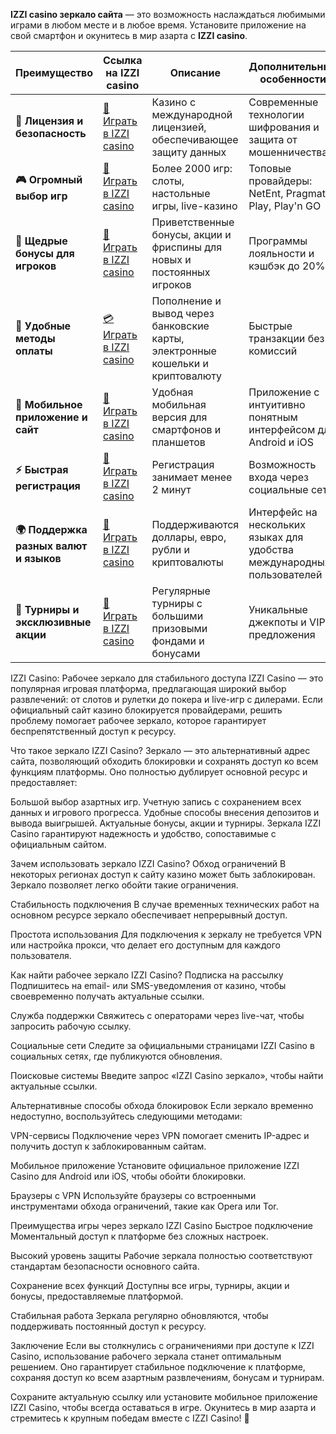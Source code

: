 

**IZZI casino зеркало сайта** — это возможность наслаждаться любимыми играми в любом месте и в любое время. Установите приложение на свой смартфон и окунитесь в мир азарта с **IZZI casino**.

| **Преимущество**                      | **Ссылка на IZZI casino**                    | **Описание**                                       | **Дополнительные особенности**                     |
|----------------------------------------|--------------------------------------------|--------------------------------------------------|--------------------------------------------------|
| **🎰 Лицензия и безопасность**         | [💎 Играть в IZZI casino](https://izzi-irrs01.com/c35f1815c) | Казино с международной лицензией, обеспечивающее защиту данных | Современные технологии шифрования и защита от мошенничества |
| **🎮 Огромный выбор игр**              | [🎉 Играть в IZZI casino](https://izzi-irrs01.com/c35f1815c) | Более 2000 игр: слоты, настольные игры, live-казино | Топовые провайдеры: NetEnt, Pragmatic Play, Play'n GO |
| **🎁 Щедрые бонусы для игроков**       | [🎯 Играть в IZZI casino](https://izzi-irrs01.com/c35f1815c) | Приветственные бонусы, акции и фриспины для новых и постоянных игроков | Программы лояльности и кэшбэк до 20% |
| **💸 Удобные методы оплаты**           | [💳 Играть в IZZI casino](https://izzi-irrs01.com/c35f1815c) | Пополнение и вывод через банковские карты, электронные кошельки и криптовалюту | Быстрые транзакции без комиссий |
| **📱 Мобильное приложение и сайт**     | [🚀 Играть в IZZI casino](https://izzi-irrs01.com/c35f1815c) | Удобная мобильная версия для смартфонов и планшетов | Приложение с интуитивно понятным интерфейсом для Android и iOS |
| **⚡ Быстрая регистрация**             | [🔑 Играть в IZZI casino](https://izzi-irrs01.com/c35f1815c) | Регистрация занимает менее 2 минут | Возможность входа через социальные сети |
| **🌍 Поддержка разных валют и языков** | [💸 Играть в IZZI casino](https://izzi-irrs01.com/c35f1815c) | Поддерживаются доллары, евро, рубли и криптовалюты | Интерфейс на нескольких языках для удобства международных пользователей |
| **🏅 Турниры и эксклюзивные акции**    | [🎲 Играть в IZZI casino](https://izzi-irrs01.com/c35f1815c) | Регулярные турниры с большими призовыми фондами и бонусами | Уникальные джекпоты и VIP-предложения |



IZZI Casino: Рабочее зеркало для стабильного доступа
IZZI Casino — это популярная игровая платформа, предлагающая широкий выбор развлечений: от слотов и рулетки до покера и live-игр с дилерами. Если официальный сайт казино блокируется провайдерами, решить проблему помогает рабочее зеркало, которое гарантирует беспрепятственный доступ к ресурсу.

Что такое зеркало IZZI Casino?
Зеркало — это альтернативный адрес сайта, позволяющий обходить блокировки и сохранять доступ ко всем функциям платформы. Оно полностью дублирует основной ресурс и предоставляет:

Большой выбор азартных игр.
Учетную запись с сохранением всех данных и игрового прогресса.
Удобные способы внесения депозитов и вывода выигрышей.
Актуальные бонусы, акции и турниры.
Зеркала IZZI Casino гарантируют надежность и удобство, сопоставимые с официальным сайтом.

Зачем использовать зеркало IZZI Casino?
Обход ограничений
В некоторых регионах доступ к сайту казино может быть заблокирован. Зеркало позволяет легко обойти такие ограничения.

Стабильность подключения
В случае временных технических работ на основном ресурсе зеркало обеспечивает непрерывный доступ.

Простота использования
Для подключения к зеркалу не требуется VPN или настройка прокси, что делает его доступным для каждого пользователя.

Как найти рабочее зеркало IZZI Casino?
Подписка на рассылку
Подпишитесь на email- или SMS-уведомления от казино, чтобы своевременно получать актуальные ссылки.

Служба поддержки
Свяжитесь с операторами через live-чат, чтобы запросить рабочую ссылку.

Социальные сети
Следите за официальными страницами IZZI Casino в социальных сетях, где публикуются обновления.

Поисковые системы
Введите запрос «IZZI Casino зеркало», чтобы найти актуальные ссылки.

Альтернативные способы обхода блокировок
Если зеркало временно недоступно, воспользуйтесь следующими методами:

VPN-сервисы
Подключение через VPN помогает сменить IP-адрес и получить доступ к заблокированным сайтам.

Мобильное приложение
Установите официальное приложение IZZI Casino для Android или iOS, чтобы обойти блокировки.

Браузеры с VPN
Используйте браузеры со встроенными инструментами обхода ограничений, такие как Opera или Tor.

Преимущества игры через зеркало IZZI Casino
Быстрое подключение
Моментальный доступ к платформе без сложных настроек.

Высокий уровень защиты
Рабочие зеркала полностью соответствуют стандартам безопасности основного сайта.

Сохранение всех функций
Доступны все игры, турниры, акции и бонусы, предоставляемые платформой.

Стабильная работа
Зеркала регулярно обновляются, чтобы поддерживать постоянный доступ к ресурсу.

Заключение
Если вы столкнулись с ограничениями при доступе к IZZI Casino, использование рабочего зеркала станет оптимальным решением. Оно гарантирует стабильное подключение к платформе, сохраняя доступ ко всем азартным развлечениям, бонусам и турнирам.

Сохраните актуальную ссылку или установите мобильное приложение IZZI Casino, чтобы всегда оставаться в игре. Окунитесь в мир азарта и стремитесь к крупным победам вместе с IZZI Casino! 🎰
